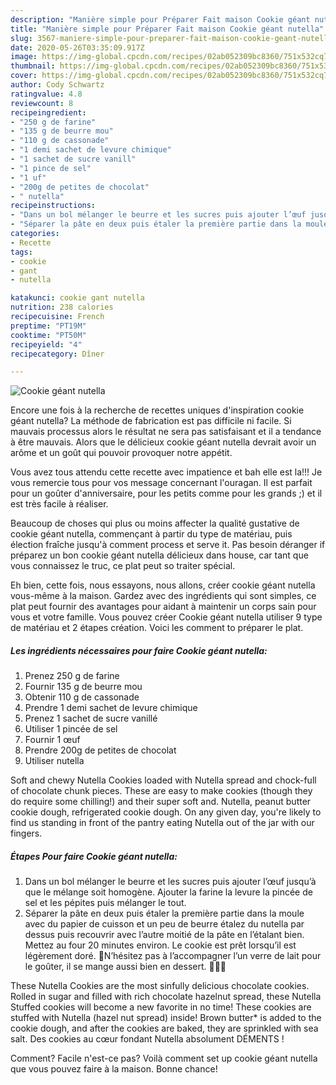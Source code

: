 ```yaml
---
description: "Manière simple pour Préparer Fait maison Cookie géant nutella"
title: "Manière simple pour Préparer Fait maison Cookie géant nutella"
slug: 3567-maniere-simple-pour-preparer-fait-maison-cookie-geant-nutella
date: 2020-05-26T03:35:09.917Z
image: https://img-global.cpcdn.com/recipes/02ab052309bc8360/751x532cq70/cookie-geant-nutella-photo-principale-de-la-recette.jpg
thumbnail: https://img-global.cpcdn.com/recipes/02ab052309bc8360/751x532cq70/cookie-geant-nutella-photo-principale-de-la-recette.jpg
cover: https://img-global.cpcdn.com/recipes/02ab052309bc8360/751x532cq70/cookie-geant-nutella-photo-principale-de-la-recette.jpg
author: Cody Schwartz
ratingvalue: 4.8
reviewcount: 8
recipeingredient:
- "250 g de farine"
- "135 g de beurre mou"
- "110 g de cassonade"
- "1 demi sachet de levure chimique"
- "1 sachet de sucre vanill"
- "1 pince de sel"
- "1 uf"
- "200g de petites de chocolat"
- " nutella"
recipeinstructions:
- "Dans un bol mélanger le beurre et les sucres puis ajouter l’œuf jusqu’à que le mélange soit homogène. Ajouter la farine la levure la pincée de sel et les pépites puis mélanger le tout."
- "Séparer la pâte en deux puis étaler la première partie dans la moule avec du papier de cuisson et un peu de beurre étalez du nutella par dessus puis recouvrir avec l’autre moitié de la pâte en l’étalant bien. Mettez au four 20 minutes environ. Le cookie est prêt lorsqu’il est légèrement doré. 🥛N’hésitez pas à l’accompagner l’un verre de lait pour le goûter, il se mange aussi bien en dessert. 🍴🍪🍫"
categories:
- Recette
tags:
- cookie
- gant
- nutella

katakunci: cookie gant nutella 
nutrition: 238 calories
recipecuisine: French
preptime: "PT19M"
cooktime: "PT50M"
recipeyield: "4"
recipecategory: Dîner

---
```



![Cookie géant nutella](https://img-global.cpcdn.com/recipes/02ab052309bc8360/751x532cq70/cookie-geant-nutella-photo-principale-de-la-recette.jpg)

Encore une fois à la recherche de recettes uniques d'inspiration cookie géant nutella? La méthode de fabrication est pas difficile ni facile. Si mauvais processus alors le résultat ne sera pas satisfaisant et il a tendance à être mauvais. Alors que le délicieux cookie géant nutella devrait avoir un arôme et un goût qui pouvoir provoquer notre appétit.

Vous avez tous attendu cette recette avec impatience et bah elle est la!!! Je vous remercie tous pour vos message concernant l&#39;ouragan. Il est parfait pour un goûter d&#39;anniversaire, pour les petits comme pour les grands ;) et il est très facile à réaliser.

Beaucoup de choses qui plus ou moins affecter la qualité gustative de cookie géant nutella, commençant à partir du type de matériau, puis élection fraîche jusqu'à comment process et serve it. Pas besoin déranger if préparez un bon cookie géant nutella délicieux dans house, car tant que vous connaissez le truc, ce plat peut so traiter spécial.


Eh bien, cette fois, nous essayons, nous allons, créer cookie géant nutella vous-même à la maison. Gardez avec des ingrédients qui sont simples, ce plat peut fournir des avantages pour aidant à maintenir un corps sain pour vous et votre famille. Vous pouvez créer Cookie géant nutella utiliser 9 type de matériau et 2 étapes création. Voici les comment to préparer le plat.

<!--inarticleads1-->

##### Les ingrédients nécessaires pour faire Cookie géant nutella:

1. Prenez 250 g de farine
1. Fournir 135 g de beurre mou
1. Obtenir 110 g de cassonade
1. Prendre 1 demi sachet de levure chimique
1. Prenez 1 sachet de sucre vanillé
1. Utiliser 1 pincée de sel
1. Fournir 1 œuf
1. Prendre 200g de petites de chocolat
1. Utiliser  nutella


Soft and chewy Nutella Cookies loaded with Nutella spread and chock-full of chocolate chunk pieces. These are easy to make cookies (though they do require some chilling!) and their super soft and. Nutella, peanut butter cookie dough, refrigerated cookie dough. On any given day, you&#39;re likely to find us standing in front of the pantry eating Nutella out of the jar with our fingers. 

<!--inarticleads2-->

##### Étapes Pour faire Cookie géant nutella:

1. Dans un bol mélanger le beurre et les sucres puis ajouter l’œuf jusqu’à que le mélange soit homogène. Ajouter la farine la levure la pincée de sel et les pépites puis mélanger le tout.
1. Séparer la pâte en deux puis étaler la première partie dans la moule avec du papier de cuisson et un peu de beurre étalez du nutella par dessus puis recouvrir avec l’autre moitié de la pâte en l’étalant bien. Mettez au four 20 minutes environ. Le cookie est prêt lorsqu’il est légèrement doré. 🥛N’hésitez pas à l’accompagner l’un verre de lait pour le goûter, il se mange aussi bien en dessert. 🍴🍪🍫


These Nutella Cookies are the most sinfully delicious chocolate cookies. Rolled in sugar and filled with rich chocolate hazelnut spread, these Nutella Stuffed cookies will become a new favorite in no time! These cookies are stuffed with Nutella (hazel nut spread) inside! Brown butter* is added to the cookie dough, and after the cookies are baked, they are sprinkled with sea salt. Des cookies au cœur fondant Nutella absolument DÉMENTS ! 


Comment? Facile n'est-ce pas? Voilà comment set up cookie géant nutella que vous pouvez faire à la maison. Bonne chance!
